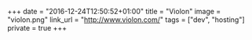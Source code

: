 +++
date = "2016-12-24T12:50:52+01:00"
title = "Violon"
image = "violon.png"
link_url = "http://www.violon.com/"
tags = ["dev", "hosting"]
private = true
+++


